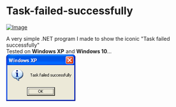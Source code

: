 # Task-failed-successfully

[![Image](https://img.shields.io/badge/Download-V1.0-success?style=for-the-badge)](https://github.com/Basicprogrammer10/Task-failed-successfully/releases/download/1.0.0/WinXP2.exe)

A very simple .NET program I made to show the iconic "Task failed successfully"<br>
Tested on **Windows XP** and **Windows 10**...<br>
![Image](https://raw.githubusercontent.com/Basicprogrammer10/Task-failed-successfully/main/img/Image.png)
